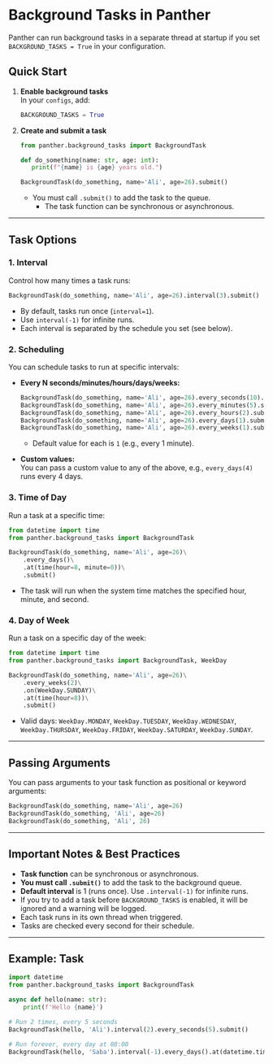 # Background Tasks in Panther

Panther can run background tasks in a separate thread at startup if you set `BACKGROUND_TASKS = True` in your configuration.

## Quick Start

1. **Enable background tasks**  
   In your `configs`, add:
   ```python
   BACKGROUND_TASKS = True
   ```

2. **Create and submit a task**  
    ```python
    from panther.background_tasks import BackgroundTask
    
    def do_something(name: str, age: int):
       print(f"{name} is {age} years old.")
    
    BackgroundTask(do_something, name='Ali', age=26).submit()
    ```
    - You must call `.submit()` to add the task to the queue.
      - The task function can be synchronous or asynchronous.

---

## Task Options

### 1. Interval

Control how many times a task runs:

```python
BackgroundTask(do_something, name='Ali', age=26).interval(3).submit()
```

- By default, tasks run once (`interval=1`).
- Use `interval(-1)` for infinite runs.
- Each interval is separated by the schedule you set (see below).

### 2. Scheduling

You can schedule tasks to run at specific intervals:

- **Every N seconds/minutes/hours/days/weeks:**
    ```python
    BackgroundTask(do_something, name='Ali', age=26).every_seconds(10).submit()
    BackgroundTask(do_something, name='Ali', age=26).every_minutes(5).submit()
    BackgroundTask(do_something, name='Ali', age=26).every_hours(2).submit()
    BackgroundTask(do_something, name='Ali', age=26).every_days(1).submit()
    BackgroundTask(do_something, name='Ali', age=26).every_weeks(1).submit()
    ```
    - Default value for each is `1` (e.g., every 1 minute).

- **Custom values:**  
  You can pass a custom value to any of the above, e.g., `every_days(4)` runs every 4 days.

### 3. Time of Day

Run a task at a specific time:

```python
from datetime import time
from panther.background_tasks import BackgroundTask

BackgroundTask(do_something, name='Ali', age=26)\
    .every_days()\
    .at(time(hour=8, minute=0))\
    .submit()
```

- The task will run when the system time matches the specified hour, minute, and second.

### 4. Day of Week

Run a task on a specific day of the week:

```python
from datetime import time
from panther.background_tasks import BackgroundTask, WeekDay

BackgroundTask(do_something, name='Ali', age=26)\
    .every_weeks(2)\
    .on(WeekDay.SUNDAY)\
    .at(time(hour=8))\
    .submit()
```

- Valid days: `WeekDay.MONDAY`, `WeekDay.TUESDAY`, `WeekDay.WEDNESDAY`, `WeekDay.THURSDAY`, `WeekDay.FRIDAY`, `WeekDay.SATURDAY`, `WeekDay.SUNDAY`.

---

## Passing Arguments

You can pass arguments to your task function as positional or keyword arguments:

```python
BackgroundTask(do_something, name='Ali', age=26)
BackgroundTask(do_something, 'Ali', age=26)
BackgroundTask(do_something, 'Ali', 26)
```

---

## Important Notes & Best Practices

- **Task function** can be synchronous or asynchronous.
- **You must call `.submit()`** to add the task to the background queue.
- **Default interval** is 1 (runs once). Use `.interval(-1)` for infinite runs.
- If you try to add a task before `BACKGROUND_TASKS` is enabled, it will be ignored and a warning will be logged.
- Each task runs in its own thread when triggered.
- Tasks are checked every second for their schedule.

---

## Example: Task

```python
import datetime
from panther.background_tasks import BackgroundTask

async def hello(name: str):
    print(f'Hello {name}')

# Run 2 times, every 5 seconds
BackgroundTask(hello, 'Ali').interval(2).every_seconds(5).submit()

# Run forever, every day at 08:00
BackgroundTask(hello, 'Saba').interval(-1).every_days().at(datetime.time(hour=8)).submit()
```
